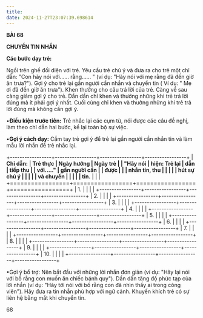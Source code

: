 ```yaml
---
title: 
date: 2024-11-27T23:07:39.698614
---
```

**BÀI 68**

**CHUYỂN TIN NHẮN**

**Các bước dạy trẻ:**

Ngồi trên ghế đối diện với trẻ. Yêu cầu trẻ chú ý và đưa ra cho trẻ
một chỉ dẫn: "Con hãy nói với...... rằng...... " (ví dụ: "Hãy nói
với mẹ rằng đã đến giờ ăn trưa?"). Gợi ý cho trẻ lại gần người cần
nhắn và chuyển tin ( Ví dụ: " Mẹ ơi đã đến giờ ăn trưa"). Khen thưởng
cho câu trả lời của trẻ. Càng về sau càng giảm gợi ý cho trẻ. Dần dần
chỉ khen và thưởng những khi trẻ trả lời đúng mà ít phải gợi ý nhất.
Cuối cùng chỉ khen và thưởng những khi trẻ trả lời đúng mà không cần
gợi ý.

•**Điều kiện trước tiên:** Trẻ nhắc lại các cụm từ, nói được các câu
đề nghị, làm theo chỉ dẫn hai bước, kể lại toàn bộ sự việc.

•**Gợi ý cách dạy:** Cầm tay trẻ gợi ý để trẻ lại gần người cần nhắn
tin và làm mẫu lời nhắn để trẻ nhắc lại.

+-----------------+-----------------+-----------------+-----------------+
| **Chỉ dẫn:**  | **Trẻ thực    | **Ngày hướng  | **Ngày trẻ    |
| "**Hãy nói    | hiện: Trẻ lại | dẫn**         | tiếp thu      |
| với.....**"  | gần người cần |                 | được**        |
|                 | nhắn tin, thu |                 |                 |
|                 | hút sự chú ý  |                 |                 |
|                 | và chuyển     |                 |                 |
|                 | tin.**        |                 |                 |
+=================+=================+=================+=================+
| 1.           |                 |                 |                 |
+-----------------+-----------------+-----------------+-----------------+
| 2.           |                 |                 |                 |
+-----------------+-----------------+-----------------+-----------------+
| 3.           |                 |                 |                 |
+-----------------+-----------------+-----------------+-----------------+
| 4.           |                 |                 |                 |
+-----------------+-----------------+-----------------+-----------------+
| 5.           |                 |                 |                 |
+-----------------+-----------------+-----------------+-----------------+
| 6.           |                 |                 |                 |
+-----------------+-----------------+-----------------+-----------------+
| 7.           |                 |                 |                 |
+-----------------+-----------------+-----------------+-----------------+
| 8.           |                 |                 |                 |
+-----------------+-----------------+-----------------+-----------------+
| 9.           |                 |                 |                 |
+-----------------+-----------------+-----------------+-----------------+
| 10.          |                 |                 |                 |
+-----------------+-----------------+-----------------+-----------------+

•Gợi ý bổ trợ: Nên bắt đầu với những lời nhắn đơn giản (ví dụ: "Hãy
lại nói với bố rằng con muốn ăn chiếc bánh quy"). Dần dần tăng độ phức
tạp của lời nhắn (ví dụ: "Hãy tới nói với bố rằng con đã nhìn thấy ai
trong công viên"). Hãy đưa ra tin nhẵn phù hợp với ngữ cảnh. Khuyến
khích trẻ có sự liên hệ bằng mắt khi chuyển tin.

68

